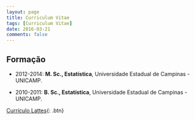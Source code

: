 ```yaml
---
layout: page
title: Curriculum Vitae
tags: [Curriculum Vitae]
date: 2016-03-21
comments: false
---
```



## Formação

* 2012-2014: **M. Sc., Estatística**, Universidade Estadual de Campinas - UNICAMP.

* 2010-2011: **B. Sc., Estatística**, Universidade Estadual de Campinas - UNICAMP.

[Currículo Lattes](http://lattes.cnpq.br/6295059687055801){: .btn}
